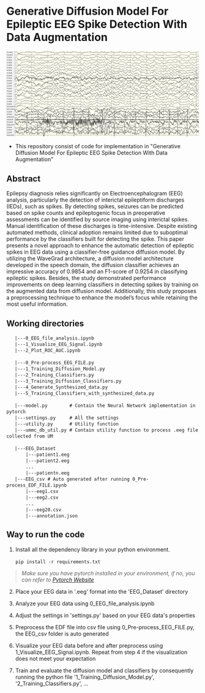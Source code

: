 # Generative Diffusion Model For Epileptic EEG Spike Detection With Data Augmentation
<p align="center">
   <img src="Image/sample_EEG.png" width=1000px>
</p>

* This repository consist of code for implementation in "Generative Diffusion Model For Epileptic EEG Spike Detection With Data Augmentation"

## Abstract
Epilepsy diagnosis relies significantly on Electroencephalogram (EEG) analysis, particularly the detection of interictal epileptiform discharges (IEDs), such as spikes. By detecting spikes, seizures can be predicted based on spike counts and epileptogenic focus in preoperative assessments can be identified by source imaging using interictal spikes. Manual identification of these discharges is time-intensive. Despite existing automated methods, clinical adoption remains limited due to suboptimal performance by the classifiers built for detecting the spike. This paper presents a novel approach to enhance the automatic detection of epileptic spikes in EEG data using a classifier-free guidance diffusion model. By utilizing the WaveGrad architecture, a diffusion model architecture developed in the speech domain, the diffusion classifier achieves an impressive accuracy of 0.9854 and an F1-score of 0.9254 in classifying epileptic spikes. Besides, the study demonstrated performance improvements on deep learning classifiers in detecting spikes by training on the augmented data from diffusion model. Additionally, this study proposes a preprocessing technique to enhance the model’s focus while retaining the most useful information.

## Working directories

```
   |---0_EEG_file_analysis.ipynb
   |---1_Visualize_EEG_Signal.ipynb
   |---2_Plot_ROC_AUC.ipynb

   |---0_Pre-process_EEG_FILE.py
   |---1_Training_Diffusion_Model.py
   |---2_Training_Classifiers.py
   |---3_Training_Diffusion_Classifiers.py
   |---4_Generate_Synthesized_data.py
   |---5_Training_Classifiers_with_synthesized_data.py

   |---model.py        # Contain the Neural Network implementation in pytorch
   |---settings.py     # All the settings
   |---utility.py      # Utility function
   |---ummc_db_util.py # Contain utility function to process .eeg file collected from UM

   |---EEG_Dataset
       |---patient1.eeg
       |---patient2.eeg
       ...
       |---patientn.eeg
   |---EEG_csv # Auto generated after running 0_Pre-process_EDF_FILE.ipynb
       |---eeg1.csv
       |---eeg2.csv
       ...
       |---eeg20.csv
       |---annotation.json
```

## Way to run the code
1. Install all the dependency library in your python environment. 

    ```pip install -r requirements.txt```
> *Make sure you have pytorch installed in your environment, if no, you can refer to [Pytorch Website](https://pytorch.org/get-started/locally/)* 

2. Place your EEG data in '.eeg' format into the 'EEG_Dataset' directory

3. Analyze your EEG data using 0_EEG_file_analysis.ipynb

4. Adjust the settings in 'settings.py' based on your EEG data's properties

5. Preprocess the EDF file into csv file using 0_Pre-process_EEG_FILE.py, the EEG_csv folder is auto generated

6. Visualize your EEG data before and after preprocess using 1_Visualize_EEG_Signal.ipynb. Repeat from step 4 if the visualization does not meet your expectation

7. Train and evaluate the diffusion model and classifiers by consequently running the python file '1_Training_Diffusion_Model.py', '2_Training_Classifiers.py', ...
